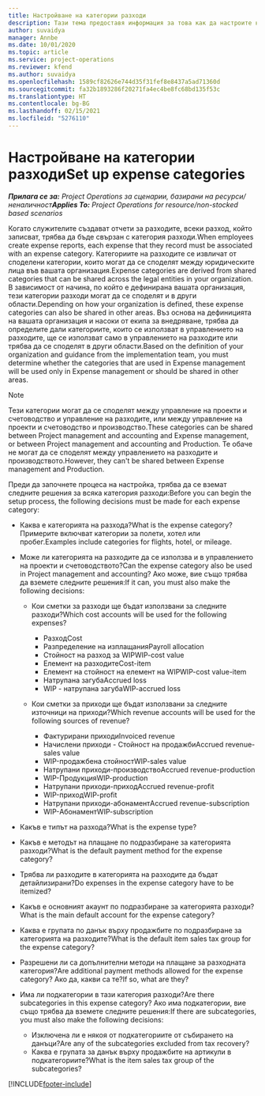 ```yaml
---
title: Настройване на категории разходи
description: Тази тема предоставя информация за това как да настроите категории разходи и споделени категории за отчети за разходите.
author: suvaidya
manager: Annbe
ms.date: 10/01/2020
ms.topic: article
ms.service: project-operations
ms.reviewer: kfend
ms.author: suvaidya
ms.openlocfilehash: 1589cf82626e744d35f31fef8e8437a5ad71360d
ms.sourcegitcommit: fa32b1893286f20271fa4ec4be8fc68bd135f53c
ms.translationtype: HT
ms.contentlocale: bg-BG
ms.lasthandoff: 02/15/2021
ms.locfileid: "5276110"
---
```

# <a name="set-up-expense-categories"></a><span data-ttu-id="3ea6b-103">Настройване на категории разходи</span><span class="sxs-lookup"><span data-stu-id="3ea6b-103">Set up expense categories</span></span>

<span data-ttu-id="3ea6b-104">_**Прилага се за:** Project Operations за сценарии, базирани на ресурси/неналичност_</span><span class="sxs-lookup"><span data-stu-id="3ea6b-104">_**Applies To:** Project Operations for resource/non-stocked based scenarios_</span></span>

<span data-ttu-id="3ea6b-105">Когато служителите създават отчети за разходите, всеки разход, който записват, трябва да бъде свързан с категория разходи.</span><span class="sxs-lookup"><span data-stu-id="3ea6b-105">When employees create expense reports, each expense that they record must be associated with an expense category.</span></span> <span data-ttu-id="3ea6b-106">Категориите на разходите се извличат от споделени категории, които могат да се споделят между юридическите лица във вашата организация.</span><span class="sxs-lookup"><span data-stu-id="3ea6b-106">Expense categories are derived from shared categories that can be shared across the legal entities in your organization.</span></span> <span data-ttu-id="3ea6b-107">В зависимост от начина, по който е дефинирана вашата организация, тези категории разходи могат да се споделят и в други области.</span><span class="sxs-lookup"><span data-stu-id="3ea6b-107">Depending on how your organization is defined, these expense categories can also be shared in other areas.</span></span> <span data-ttu-id="3ea6b-108">Въз основа на дефиницията на вашата организация и насоки от екипа за внедряване, трябва да определите дали категориите, които се използват в управлението на разходите, ще се използват само в управлението на разходите или трябва да се споделят в други области.</span><span class="sxs-lookup"><span data-stu-id="3ea6b-108">Based on the definition of your organization and guidance from the implementation team, you must determine whether the categories that are used in Expense management will be used only in Expense management or should be shared in other areas.</span></span>

> [!NOTE]
> <span data-ttu-id="3ea6b-109">Тези категории могат да се споделят между управление на проекти и счетоводство и управление на разходите, или между управление на проекти и счетоводство и производство.</span><span class="sxs-lookup"><span data-stu-id="3ea6b-109">These categories can be shared between Project management and accounting and Expense management, or between Project management and accounting and Production.</span></span> <span data-ttu-id="3ea6b-110">Те обаче не могат да се споделят между управлението на разходите и производството.</span><span class="sxs-lookup"><span data-stu-id="3ea6b-110">However, they can't be shared between Expense management and Production.</span></span>

<span data-ttu-id="3ea6b-111">Преди да започнете процеса на настройка, трябва да се вземат следните решения за всяка категория разходи:</span><span class="sxs-lookup"><span data-stu-id="3ea6b-111">Before you can begin the setup process, the following decisions must be made for each expense category:</span></span>

- <span data-ttu-id="3ea6b-112">Каква е категорията на разхода?</span><span class="sxs-lookup"><span data-stu-id="3ea6b-112">What is the expense category?</span></span> <span data-ttu-id="3ea6b-113">Примерите включват категории за полети, хотел или пробег.</span><span class="sxs-lookup"><span data-stu-id="3ea6b-113">Examples include categories for flights, hotel, or mileage.</span></span>
- <span data-ttu-id="3ea6b-114">Може ли категорията на разходите да се използва и в управлението на проекти и счетоводството?</span><span class="sxs-lookup"><span data-stu-id="3ea6b-114">Can the expense category also be used in Project management and accounting?</span></span> <span data-ttu-id="3ea6b-115">Ако може, вие също трябва да вземете следните решения:</span><span class="sxs-lookup"><span data-stu-id="3ea6b-115">If it can, you must also make the following decisions:</span></span>

    - <span data-ttu-id="3ea6b-116">Кои сметки за разходи ще бъдат използвани за следните разходи?</span><span class="sxs-lookup"><span data-stu-id="3ea6b-116">Which cost accounts will be used for the following expenses?</span></span>

        - <span data-ttu-id="3ea6b-117">Разход</span><span class="sxs-lookup"><span data-stu-id="3ea6b-117">Cost</span></span>
        - <span data-ttu-id="3ea6b-118">Разпределение на изплащания</span><span class="sxs-lookup"><span data-stu-id="3ea6b-118">Payroll allocation</span></span>
        - <span data-ttu-id="3ea6b-119">Стойност на разход за WIP</span><span class="sxs-lookup"><span data-stu-id="3ea6b-119">WIP-cost value</span></span>
        - <span data-ttu-id="3ea6b-120">Елемент на разходите</span><span class="sxs-lookup"><span data-stu-id="3ea6b-120">Cost-item</span></span>
        - <span data-ttu-id="3ea6b-121">Елемент на стойност на елемент на WIP</span><span class="sxs-lookup"><span data-stu-id="3ea6b-121">WIP-cost value-item</span></span>
        - <span data-ttu-id="3ea6b-122">Натрупана загуба</span><span class="sxs-lookup"><span data-stu-id="3ea6b-122">Accrued loss</span></span>
        - <span data-ttu-id="3ea6b-123">WIP - натрупана загуба</span><span class="sxs-lookup"><span data-stu-id="3ea6b-123">WIP-accrued loss</span></span>

    - <span data-ttu-id="3ea6b-124">Кои сметки за приходи ще бъдат използвани за следните източници на приходи?</span><span class="sxs-lookup"><span data-stu-id="3ea6b-124">Which revenue accounts will be used for the following sources of revenue?</span></span>

        - <span data-ttu-id="3ea6b-125">Фактурирани приходи</span><span class="sxs-lookup"><span data-stu-id="3ea6b-125">Invoiced revenue</span></span>
        - <span data-ttu-id="3ea6b-126">Начислени приходи - Стойност на продажби</span><span class="sxs-lookup"><span data-stu-id="3ea6b-126">Accrued revenue-sales value</span></span>
        - <span data-ttu-id="3ea6b-127">WIP-продажбена стойност</span><span class="sxs-lookup"><span data-stu-id="3ea6b-127">WIP-sales value</span></span>
        - <span data-ttu-id="3ea6b-128">Натрупани приходи-производство</span><span class="sxs-lookup"><span data-stu-id="3ea6b-128">Accrued revenue-production</span></span>
        - <span data-ttu-id="3ea6b-129">WIP-Продукция</span><span class="sxs-lookup"><span data-stu-id="3ea6b-129">WIP-production</span></span>
        - <span data-ttu-id="3ea6b-130">Натрупани приходи-приход</span><span class="sxs-lookup"><span data-stu-id="3ea6b-130">Accrued revenue-profit</span></span>
        - <span data-ttu-id="3ea6b-131">WIP-приход</span><span class="sxs-lookup"><span data-stu-id="3ea6b-131">WIP-profit</span></span>
        - <span data-ttu-id="3ea6b-132">Натрупани приходи-абонамент</span><span class="sxs-lookup"><span data-stu-id="3ea6b-132">Accrued revenue-subscription</span></span>
        - <span data-ttu-id="3ea6b-133">WIP-Абонамент</span><span class="sxs-lookup"><span data-stu-id="3ea6b-133">WIP-subscription</span></span>

- <span data-ttu-id="3ea6b-134">Какъв е типът на разхода?</span><span class="sxs-lookup"><span data-stu-id="3ea6b-134">What is the expense type?</span></span>
- <span data-ttu-id="3ea6b-135">Какъв е методът на плащане по подразбиране за категорията разходи?</span><span class="sxs-lookup"><span data-stu-id="3ea6b-135">What is the default payment method for the expense category?</span></span>
- <span data-ttu-id="3ea6b-136">Трябва ли разходите в категорията на разходите да бъдат детайлизирани?</span><span class="sxs-lookup"><span data-stu-id="3ea6b-136">Do expenses in the expense category have to be itemized?</span></span>
- <span data-ttu-id="3ea6b-137">Какъв е основният акаунт по подразбиране за категорията разходи?</span><span class="sxs-lookup"><span data-stu-id="3ea6b-137">What is the main default account for the expense category?</span></span>
- <span data-ttu-id="3ea6b-138">Каква е групата по данък върху продажбите по подразбиране за категорията на разходите?</span><span class="sxs-lookup"><span data-stu-id="3ea6b-138">What is the default item sales tax group for the expense category?</span></span>
- <span data-ttu-id="3ea6b-139">Разрешени ли са допълнителни методи на плащане за разходната категория?</span><span class="sxs-lookup"><span data-stu-id="3ea6b-139">Are additional payment methods allowed for the expense category?</span></span> <span data-ttu-id="3ea6b-140">Ако да, какви са те?</span><span class="sxs-lookup"><span data-stu-id="3ea6b-140">If so, what are they?</span></span>
- <span data-ttu-id="3ea6b-141">Има ли подкатегории в тази категория разходи?</span><span class="sxs-lookup"><span data-stu-id="3ea6b-141">Are there subcategories in this expense category?</span></span> <span data-ttu-id="3ea6b-142">Ако има подкатегории, вие също трябва да вземете следните решения:</span><span class="sxs-lookup"><span data-stu-id="3ea6b-142">If there are subcategories, you must also make the following decisions:</span></span>

    - <span data-ttu-id="3ea6b-143">Изключена ли е някоя от подкатегориите от събирането на данъци?</span><span class="sxs-lookup"><span data-stu-id="3ea6b-143">Are any of the subcategories excluded from tax recovery?</span></span>
    - <span data-ttu-id="3ea6b-144">Каква е групата за данък върху продажбите на артикули в подкатегориите?</span><span class="sxs-lookup"><span data-stu-id="3ea6b-144">What is the item sales tax group of the subcategories?</span></span>


[!INCLUDE[footer-include](../includes/footer-banner.md)]